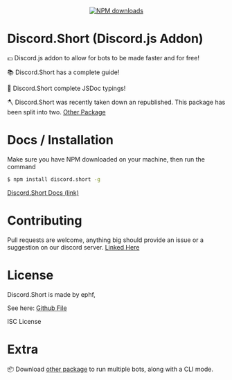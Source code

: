 <div align="center">
  <p>
    <a href="https://www.npmjs.com/package/discord.short"><img src="https://img.shields.io/npm/dt/discord.short.svg?maxAge=3600" alt="NPM downloads" /></a>
  </p>
</div>

# Discord.Short (Discord.js Addon)

💵 Discord.js addon to allow for bots to be made faster and for free!

📚 Discord.Short has a complete guide!

🔎 Discord.Short complete JSDoc typings!

🪓 Discord.Short was recently taken down an republished. This package has been split into two. [Other Package](https://npmjs.com/package/discord.short-multirun)

# Docs / Installation

Make sure you have NPM downloaded on your machine, then run the command

```bash
$ npm install discord.short -g
```

[Discord.Short Docs (link)](https://ephf.gitbook.io/discord-short/)

# Contributing

Pull requests are welcome, anything big should provide an issue or a suggestion on our discord server. [Linked Here](https://discord.gg/QctNVtJGU5)

# License

Discord.Short is made by ephf,

See here: [Github File](https://github.com/ephf/discord.short/blob/main/license)

ISC License

# Extra

📦 Download [other package](https://npmjs.com/package/discord.short-multirun) to run multiple bots, along with a CLI mode.
